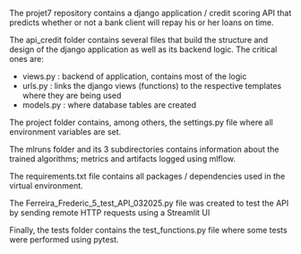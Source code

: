 The projet7 repository contains a django application / credit scoring API that predicts whether or not a bank client will repay his or her loans on time.

The api_credit folder contains several files that build the structure and design of the django application as well as its backend logic. The critical ones are:

- views.py : backend of application, contains most of the logic
- urls.py : links the django views (functions) to the respective templates where they are being used
- models.py : where database tables are created

The project folder contains, among others, the settings.py file where all environment variables are set.

The mlruns folder and its 3 subdirectories contains information about the trained algorithms; metrics and artifacts logged using mlflow.

The requirements.txt file contains all packages / dependencies used in the virtual environment.

The Ferreira_Frederic_5_test_API_032025.py file was created to test the API by sending remote HTTP requests using a Streamlit UI

Finally, the tests folder contains the test_functions.py file where some tests were performed using pytest.





